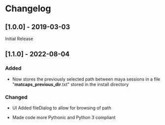 # Changelog


## [1.0.0] - 2019-03-03

Initial Release

## [1.1.0] - 2022-08-04

### Added

- Now stores the previously selected path between maya sessions in a file "__matcaps_previous_dir__.txt" stored in the install directory

### Changed

- UI Added fileDialog to allow for browsing of path

- Made code more Pythonic and Python 3 compliant